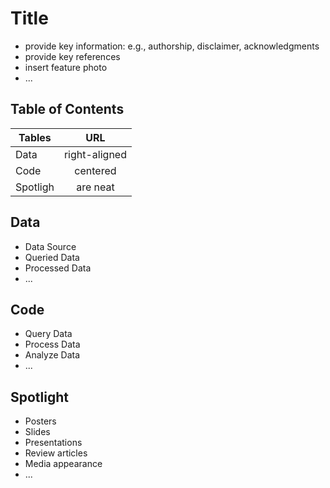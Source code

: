 # Title
- provide key information: e.g., authorship, disclaimer, acknowledgments
- provide key references 
- insert feature photo 
- ...

## Table of Contents
| Tables        | URL          | 
| ------------- |:-------------:| 
| Data     | right-aligned | 
| Code     | centered      |   
| Spotligh| are neat      |   



## Data
- Data Source
- Queried Data
- Processed Data
- ...


## Code
- Query Data
- Process Data
- Analyze Data
- ...

## Spotlight
- Posters
- Slides
- Presentations
- Review articles
- Media appearance
- ...

